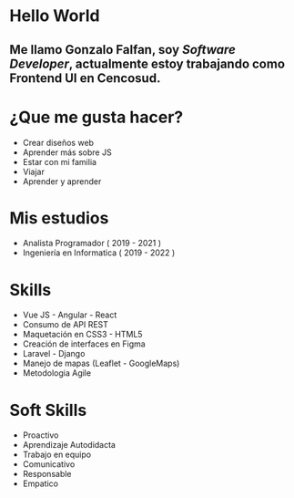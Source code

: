 # Hello World 
## Me llamo Gonzalo Falfan, soy *Software Developer*, actualmente estoy trabajando como Frontend UI en Cencosud.
<h1>¿Que me gusta hacer?</h1>
<ul> 
  <li> Crear diseños web </li>
  <li> Aprender más sobre JS </li>
  <li> Estar con mi familia </li>
  <li> Viajar </li>
  <li> Aprender y aprender </li>
</ul>
<h1>Mis estudios</h1>
<ul> 
  <li> Analista Programador ( 2019 - 2021 ) </li>
  <li> Ingeniería en Informatica ( 2019 - 2022 ) </li>
</ul>
<h1>Skills</h1>
<ul> 
  <li> Vue JS - Angular - React</li>
  <li> Consumo de API REST</li>
  <li> Maquetación en CSS3 - HTML5</li>
  <li> Creación de interfaces en Figma</li>
  <li> Laravel - Django</li>
  <li> Manejo de mapas (Leaflet - GoogleMaps)</li>
  <li> Metodologia Agile</li>
</ul>
<h1>Soft Skills</h1>
<ul> 
  <li> Proactivo </li>
  <li> Aprendizaje Autodidacta </li>
  <li> Trabajo en equipo </li>
  <li> Comunicativo </li>
  <li> Responsable </li>
  <li> Empatico </li>
</ul>
